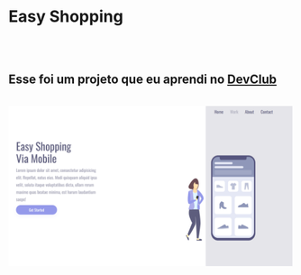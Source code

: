 <h1>Easy Shopping</h1>
<br>
<br>
<h2>Esse foi um projeto que eu aprendi no <a href="https://rodolfomori.com.br/devclub">DevClub</a></h2>
<br>
<img src="https://github.com/DevEdsonAlmeida/EasyShopping/blob/master/site.png?raw=true"/>

